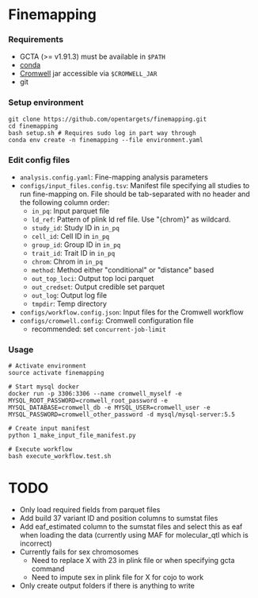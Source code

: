 Finemapping
===========



### Requirements
- GCTA (>= v1.91.3) must be available in `$PATH`
- [conda](https://conda.io/docs/)
- [Cromwell](https://cromwell.readthedocs.io/en/stable/) jar accessible via `$CROMWELL_JAR`
- git

### Setup environment

```
git clone https://github.com/opentargets/finemapping.git
cd finemapping
bash setup.sh # Requires sudo log in part way through
conda env create -n finemapping --file environment.yaml
```

### Edit config files

- `analysis.config.yaml`: Fine-mapping analysis parameters
- `configs/input_files.config.tsv`: Manifest file specifying all studies to run fine-mapping on. File should be tab-separated with no header and the following column order:
  * `in_pq`: Input parquet file
  * `ld_ref`: Pattern of plink ld ref file. Use "{chrom}" as wildcard.
  * `study_id`: Study ID in `in_pq`
  * `cell_id`: Cell ID in `in_pq`
  * `group_id`: Group ID in `in_pq`
  * `trait_id`: Trait ID in `in_pq`
  * `chrom`: Chrom in `in_pq`
  * `method`: Method either "conditional" or "distance" based
  * `out_top_loci`: Output top loci parquet
  * `out_credset`: Output credible set parquet
  * `out_log`: Output log file
  * `tmpdir`: Temp directory
- `configs/workflow.config.json`: Input files for the Cromwell workflow
- `configs/cromwell.config`: Cromwell configuration file
  * recommended: set `concurrent-job-limit`

### Usage

```
# Activate environment
source activate finemapping

# Start mysql docker
docker run -p 3306:3306 --name cromwell_myself -e MYSQL_ROOT_PASSWORD=cromwell_root_password -e MYSQL_DATABASE=cromwell_db -e MYSQL_USER=cromwell_user -e MYSQL_PASSWORD=cromwell_other_password -d mysql/mysql-server:5.5

# Create input manifest
python 1_make_input_file_manifest.py

# Execute workflow
bash execute_workflow.test.sh

```

# TODO
- Only load required fields from parquet files
- Add build 37 variant ID and position columns to sumstat files
- Add eaf_estimated column to the sumstat files and select this as eaf when loading the data (currently using MAF for molecular_qtl which is incorrect)
- Currently fails for sex chromosomes
  - Need to replace X with 23 in plink file or when specifying gcta command
  - Need to impute sex in plink file for X for cojo to work
- Only create output folders if there is anything to write
